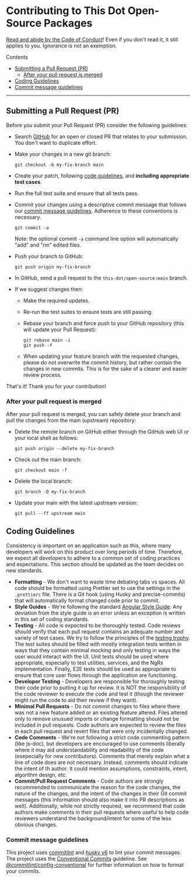 # Contributing to This Dot Open-Source Packages

[Read and abide by the Code of Conduct](CODE_OF_CONDUCT.md)! Even if you don't read it,
it still applies to you. Ignorance is not an exemption.

Contents

- [Submitting a Pull Request (PR)](#submitting-a-pull-request-pr)
  - [After your pull request is merged](#after-your-pull-request-is-merged)
- [Coding Guidelines](#coding-guidelines)
- [Commit message guidelines](#commit-message-guidelines)

---

## Submitting a Pull Request (PR)

Before you submit your Pull Request (PR) consider the following guidelines:

- Search [GitHub](https://github.com/thisdot/open-source/pulls) for an open or closed PR
  that relates to your submission. You don't want to duplicate effort.
- Make your changes in a new git branch:

  ```shell
  git checkout -b my-fix-branch main
  ```

- Create your patch, following [code guidelines](#coding-guidelines), and **including appropriate test cases**.
- Run the full test suite and ensure that all tests pass.
- Commit your changes using a descriptive commit message that follows our
  [commit message guidelines](#commit-message-guidelines). Adherence to these conventions
  is necessary.

  ```shell
  git commit -a
  ```

  Note: the optional commit `-a` command line option will automatically "add" and "rm" edited files.

- Push your branch to GitHub:

  ```shell
  git push origin my-fix-branch
  ```

- In GitHub, send a pull request to the `this-dot/open-source:main` branch.
- If we suggest changes then:

  - Make the required updates.
  - Re-run the test suites to ensure tests are still passing.
  - Rebase your branch and force push to your GitHub repository (this will update your Pull Request):

    ```shell
    git rebase main -i
    git push -f
    ```

  - When updating your feature branch with the requested changes, please do not overwrite the commit history, but rather contain the changes in new commits. This is for the sake of a clearer and easier review process.

That's it! Thank you for your contribution!

### After your pull request is merged

After your pull request is merged, you can safely delete your branch and pull the changes
from the main (upstream) repository:

- Delete the remote branch on GitHub either through the GitHub web UI or your local shell as follows:

  ```shell
  git push origin --delete my-fix-branch
  ```

- Check out the main branch:

  ```shell
  git checkout main -f

- Delete the local branch:

  ```shell
  git branch -D my-fix-branch
  ```

- Update your main with the latest upstream version:

  ```shell
  git pull --ff upstream main

## Coding Guidelines

Consistency is important on an application such as this, where many developers will work on this product over long periods of time. Therefore, we expect all developers to adhere to a common set of coding practices and expectations. This section should be updated as the team decides on new standards.

- **Formatting** - We don't want to waste time debating tabs vs spaces. All code should be formatted using Prettier set to use the settings in the `.prettierc` file. There is a Git hook (using Husky and precise-commits) that will automatically format changed code prior to commit.
- **Style Guides** - We're following the standard [Angular Style Guide](https://angular.io/guide/styleguide). Any deviation from the style guide is an error unless an exception is written in this set of coding standards.
- **Testing** - All code is expected to be thoroughly tested. Code reviews should verify that each pull request contains an adequate number and variety of test cases. We try to follow the principles of the [testing trophy](https://kentcdodds.com/blog/write-tests/). The test suites should be filled with mostly integration tests written in ways that they contain minimal mocking and only testing in ways the user would interact with the UI. Unit tests should be used where appropriate, especially to test utilities, services, and the NgRx implementation. Finally, E2E tests should be used as appropriate to ensure that core user flows through the application are functioning.
- **Developer Testing** - Developers are responsible for thoroughly testing their code prior to putting it up for review. It is NOT the responsibility of the code reviewer to execute the code and test it (though the reviewer might run the code to aid their review if they want).
- **Minimal Pull Requests** - Do not commit changes to files where there was not a new feature added or an existing feature altered. Files altered only to remove unusued imports or change formatting should not be included in pull requests. Code authors are expected to review the files in each pull request and revert files that were only incidentally changed.
- **Code Comments** - We're not following a strict code commenting pattern (like js-doc), but developers are encouraged to use comments liberally where it may aid understandability and readability of the code (esepecially for new contributors). Comments that merely explain what a line of code does are not necessary. Instead, comments should indicate the intent of th author. It could mention assumptions, constraints, intent, algorithm design, etc.
- **Commit/Pull Request Comments** - Code authors are strongly recommended to communicate the reason for the code changes, the nature of the changes, and the intent of the changes in their Git commit messages (this information should also make it into PR descriptions as well). Additionally, while not strictly required, we recommend that code authors make comments in their pull requests where useful to help code reviewers understand the background/intent for some of the less obvious changes.

### Commit message guidelines

This project uses [commitlint](https://github.com/conventional-changelog/commitlint) and [husky v6](https://github.com/typicode/husky/tree/master#install) to lint your commit messages. The project uses the [Conventional Commits](https://www.conventionalcommits.org/en/v1.0.0/) guideline. See [@commitlint/config-conventional](https://www.npmjs.com/package/@commitlint/config-conventional) for further information on how to format your commits.
